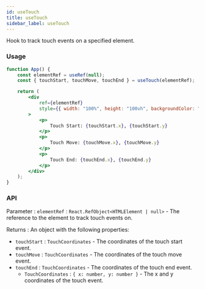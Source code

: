 ```yaml
---
id: useTouch
title: useTouch
sidebar_label: useTouch
---
```


Hook to track touch events on a specified element.

### Usage

```jsx
function App() {
	const elementRef = useRef(null);
	const { touchStart, touchMove, touchEnd } = useTouch(elementRef);

	return (
		<div
			ref={elementRef}
			style={{ width: "100%", height: "100vh", backgroundColor: "lightgray" }}
		>
			<p>
				Touch Start: {touchStart.x}, {touchStart.y}
			</p>
			<p>
				Touch Move: {touchMove.x}, {touchMove.y}
			</p>
			<p>
				Touch End: {touchEnd.x}, {touchEnd.y}
			</p>
		</div>
	);
}
```

### API

Parameter : `elementRef` : `React.RefObject<HTMLElement | null>` - The reference to the element to track touch events on.

Returns : An object with the following properties:

- `touchStart` : `TouchCoordinates` - The coordinates of the touch start event.
- `touchMove` : `TouchCoordinates` - The coordinates of the touch move event.
- `touchEnd` : `TouchCoordinates` - The coordinates of the touch end event.
  - `TouchCoordinates` : `{ x: number, y: number }` - The x and y coordinates of the touch event.
